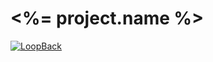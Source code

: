 # <%= project.name %>

[![LoopBack](http://loopback.io/images/overview/powered-by-LB-xs.png)](http://loopback.io/)

